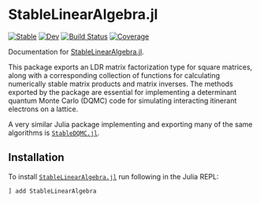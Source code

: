 # StableLinearAlgebra.jl

[![Stable](https://img.shields.io/badge/docs-stable-blue.svg)](https://SmoQySuite.github.io/StableLinearAlgebra.jl/stable)
[![Dev](https://img.shields.io/badge/docs-dev-blue.svg)](https://SmoQySuite.github.io/StableLinearAlgebra.jl/dev)
[![Build Status](https://github.com/SmoQySuite/StableLinearAlgebra.jl/actions/workflows/CI.yml/badge.svg?branch=master)](https://github.com/SmoQySuite/StableLinearAlgebra.jl/actions/workflows/CI.yml?query=branch%3Amaster)
[![Coverage](https://codecov.io/gh/SmoQySuite/StableLinearAlgebra.jl/branch/master/graph/badge.svg)](https://codecov.io/gh/SmoQySuite/StableLinearAlgebra.jl)

Documentation for [StableLinearAlgebra.jl](https://github.com/SmoQySuite/StableLinearAlgebra.jl).

This package exports an LDR matrix factorization type for square matrices, along with a corresponding collection of functions for calculating numerically stable matrix products and matrix inverses. The methods exported by the package are essential
for implementing a determinant quantum Monte Carlo (DQMC) code for simulating interacting itinerant electrons on a lattice.

A very similar Julia package implementing and exporting many of the same algorithms is [`StableDQMC.jl`](https://github.com/carstenbauer/StableDQMC.jl).

## Installation
To install [`StableLinearAlgebra.jl`](https://github.com/SmoQySuite/StableLinearAlgebra.jl) run following in the Julia REPL:

```julia
] add StableLinearAlgebra
```